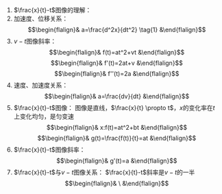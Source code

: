 1. $\frac{x}{t}-t$图像的理解：
1. 加速度、位移关系：
	$$\begin{flalign}& a=\frac{d^2x}{dt^2} \tag{1} &\end{flalign}$$
2. $v-t$图像斜率：
	$$\begin{flalign}& f(t)=at^2+vt &\end{flalign}$$
	$$\begin{flalign}& f'(t)=2at+v &\end{flalign}$$
	$$\begin{flalign}& f''(t)=2a &\end{flalign}$$
3. 速度、加速度关系：
	$$\begin{flalign}& a=\frac{dv}{dt} &\end{flalign}$$
4. $\frac{x}{t}-t$图像：
	图像是直线，$\frac{x}{t} \propto t$，$x$的变化率在$t$上变化均匀，是匀变速
	$$\begin{flalign}& x:f(t)=at^2+bt &\end{flalign}$$
	$$\begin{flalign}& g(t)=\frac{f(t)}{t}=at &\end{flalign}$$
5. $\frac{x}{t}-t$图像斜率：
	$$\begin{flalign}& g'(t)=a &\end{flalign}$$
6. $\frac{x}{t}-t$与$v-t$图像关系：
$\frac{x}{t}-t$斜率是$v-t$的一半
$$\begin{flalign}& \ &\end{flalign}$$
